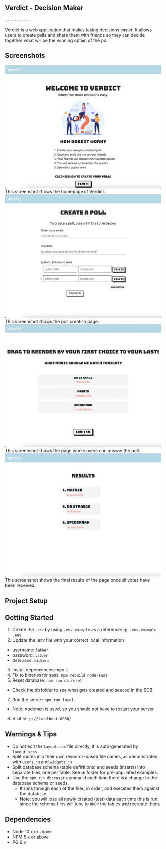 ## Verdict - Decision Maker 
=========

Verdict is a web application that makes taking decisions easier. It allows users to create polls and share them with friends so they can decide together what will be the winning option of the poll.

## Screenshots

!["Homepage"](https://github.com/Donnadonnana/verdict/blob/master/docs/homepage.png?raw=true) This screenshot shows the homepage of Verdict.
!["Create"](https://github.com/Donnadonnana/verdict/blob/master/docs/create_poll.png?raw=true) This screenshot shows the poll creation page.
!["Answers"](https://github.com/Donnadonnana/verdict/blob/master/docs/answers.png?raw=true) This screenshot shows the page where users can answer the poll.
!["Results"](https://github.com/Donnadonnana/verdict/blob/master/docs/results.png?raw=true) This screenshot shows the final results of the page once all votes have been received.


## Project Setup




## Getting Started

1. Create the `.env` by using `.env.example` as a reference: `cp .env.example .env`
2. Update the .env file with your correct local information 
  - username: `labber` 
  - password: `labber` 
  - database: `midterm`
3. Install dependencies: `npm i`
4. Fix to binaries for sass: `npm rebuild node-sass`
5. Reset database: `npm run db:reset`
  - Check the db folder to see what gets created and seeded in the SDB
7. Run the server: `npm run local`
  - Note: nodemon is used, so you should not have to restart your server
8. Visit `http://localhost:8080/`

## Warnings & Tips

- Do not edit the `layout.css` file directly, it is auto-generated by `layout.scss`
- Split routes into their own resource-based file names, as demonstrated with `users.js` and `widgets.js`
- Split database schema (table definitions) and seeds (inserts) into separate files, one per table. See `db` folder for pre-populated examples. 
- Use the `npm run db:reset` command each time there is a change to the database schema or seeds. 
  - It runs through each of the files, in order, and executes them against the database. 
  - Note: you will lose all newly created (test) data each time this is run, since the schema files will tend to `DROP` the tables and recreate them.

## Dependencies

- Node 10.x or above
- NPM 5.x or above
- PG 6.x



